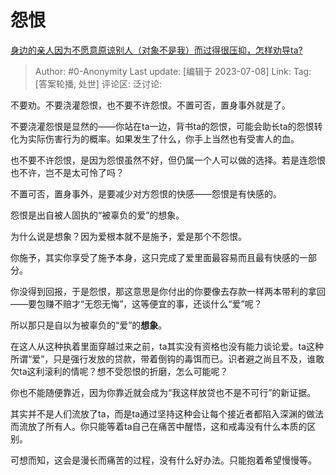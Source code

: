 # 怨恨
[身边的亲人因为不愿意原谅别人（对象不是我）而过得很压抑，怎样劝导ta?](https://www.zhihu.com/question/455128235/answer/1842812747)

> Author: #0-Anonymity
> Last update: [编辑于 2023-07-08]
> Link:
> Tag: [答案轮播, 处世]
> 评论区:
> 泛讨论:

不要劝。不要浇灌怨恨，也不要不许怨恨。不置可否，置身事外就是了。

不要浇灌怨恨是显然的——你站在ta一边，背书ta的怨恨，可能会助长ta的怨恨转化为实际伤害行为的概率。如果发生了什么，你手上当然也有受害人的血。

也不要不许怨恨，是因为怨恨虽然不好，但仍属一个人可以做的选择。若是连怨恨也不许，岂不是太可怜了吗？

不置可否，置身事外，是要减少对方怨恨的快感——怨恨是有快感的。

怨恨是出自被人固执的“被辜负的爱”的想象。

为什么说是想象？因为爱根本就不是施予，爱是那个不怨恨。

你施予，其实你享受了施予本身，这只完成了爱里面最容易而且最有快感的一部分。

你没得到回报，于是怨恨，那这意思是你付出的你要像去存款一样两本带利的拿回——要包赚不赔才“无怨无悔”，这等便宜的事，还谈什么“爱”呢？

所以那只是自以为被辜负的“爱”的**想象**。

在这人从这种执着里面穿越过来之前，ta其实没有资格也没有能力谈论爱。ta这种所谓“爱”，只是强行发放的贷款，带着倒钩的毒饵而已。识者避之尚且不及，谁敢欠ta这利滚利的情呢？想不受怨恨的折磨，怎么可能呢？

你也不能随便靠近，因为你靠近就会成为“我这样放贷也不是不可行”的新证据。

其实并不是人们流放了ta，而是ta通过坚持这种会让每个接近者都陷入深渊的做法而流放了所有人。你只能等着ta自己在痛苦中醒悟，这和戒毒没有什么本质的区别。

可想而知，这会是漫长而痛苦的过程，没有什么好办法。只能抱着希望慢慢等。